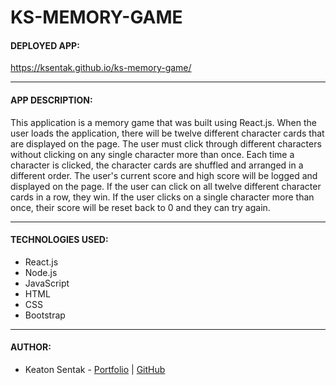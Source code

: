 # KS-MEMORY-GAME

#### DEPLOYED APP:
https://ksentak.github.io/ks-memory-game/

---

#### APP DESCRIPTION:

This application is a memory game that was built using React.js. When the user loads the application, there will be twelve different character cards that are displayed on the page. The user must click through different characters without clicking on any single character more than once. Each time a character is clicked, the character cards are shuffled and arranged in a different order. The user's current score and high score will be logged and displayed on the page. If the user can click on all twelve different character cards in a row, they win. If the user clicks on a single character more than once, their score will be reset back to 0 and they can try again.

---

#### TECHNOLOGIES USED:
* React.js
* Node.js
* JavaScript
* HTML
* CSS
* Bootstrap

---

#### AUTHOR:
* Keaton Sentak - [Portfolio](https://keatonsentak.com) | [GitHub](https://github.com/ksentak)

